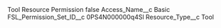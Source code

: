 <?xml version="1.0" encoding="UTF-8"?>
<CustomMetadata xmlns="http://soap.sforce.com/2006/04/metadata" xmlns:xsi="http://www.w3.org/2001/XMLSchema-instance" xmlns:xsd="http://www.w3.org/2001/XMLSchema">
    <label>Tool Resource Permission</label>
    <protected>false</protected>
    <values>
        <field>Access_Name__c</field>
        <value xsi:type="xsd:string">Basic</value>
    </values>
    <values>
        <field>FSL_Permission_Set_ID__c</field>
        <value xsi:type="xsd:string">0PS4N000000q4Sl</value>
    </values>
    <values>
        <field>Resource_Type__c</field>
        <value xsi:type="xsd:string">Tool</value>
    </values>
</CustomMetadata>
